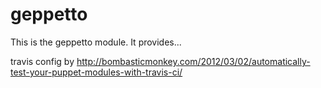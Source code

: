 # geppetto #

This is the geppetto module. It provides...

travis config by http://bombasticmonkey.com/2012/03/02/automatically-test-your-puppet-modules-with-travis-ci/